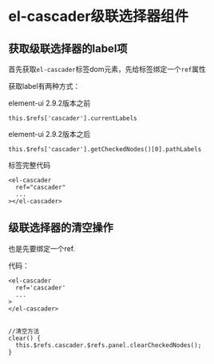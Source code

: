 # el-cascader级联选择器组件

## 获取级联选择器的label项

首先获取`el-cascader`标签dom元素，先给标签绑定一个`ref`属性

获取label有两种方式：

element-ui 2.9.2版本之前

```
this.$refs['cascader'].currentLabels
```

element-ui 2.9.2版本之后

```
this.$refs['cascader'].getCheckedNodes()[0].pathLabels
```

标签完整代码

```vue
<el-cascader
  ref="cascader"
  ...
></el-cascader>
```



## 级联选择器的清空操作

也是先要绑定一个ref.

代码：

```vue
<el-cascader
  ref='cascader'
  ...
>
</el-cascader>


//清空方法
clear() {
  this.$refs.cascader.$refs.panel.clearCheckedNodes();
}
```

